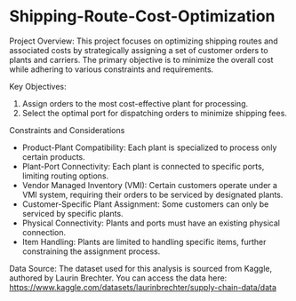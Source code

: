 # Shipping-Route-Cost-Optimization
Project Overview:
This project focuses on optimizing shipping routes and associated costs by strategically assigning a set of customer orders to plants and carriers. The primary objective is to minimize the overall cost while adhering to various constraints and requirements.

Key Objectives:
1. Assign orders to the most cost-effective plant for processing.
2. Select the optimal port for dispatching orders to minimize shipping fees.

Constraints and Considerations
- Product-Plant Compatibility: Each plant is specialized to process only certain products.
- Plant-Port Connectivity: Each plant is connected to specific ports, limiting routing options.
- Vendor Managed Inventory (VMI): Certain customers operate under a VMI system, requiring their orders to be serviced by designated plants.
- Customer-Specific Plant Assignment: Some customers can only be serviced by specific plants.
- Physical Connectivity: Plants and ports must have an existing physical connection.
- Item Handling: Plants are limited to handling specific items, further constraining the assignment process.

Data Source: The dataset used for this analysis is sourced from Kaggle, authored by Laurin Brechter. You can access the data here: https://www.kaggle.com/datasets/laurinbrechter/supply-chain-data/data

